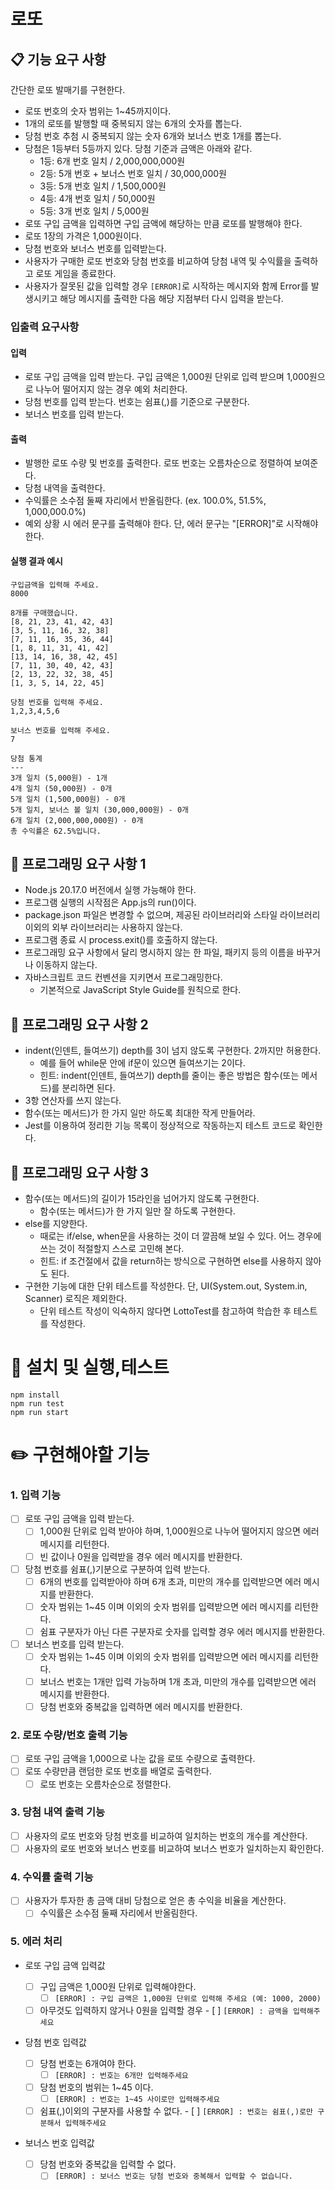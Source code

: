 # 로또

## 📋 기능 요구 사항

간단한 로또 발매기를 구현한다.

- 로또 번호의 숫자 범위는 1~45까지이다.
- 1개의 로또를 발행할 때 중복되지 않는 6개의 숫자를 뽑는다.
- 당첨 번호 추첨 시 중복되지 않는 숫자 6개와 보너스 번호 1개를 뽑는다.
- 당첨은 1등부터 5등까지 있다. 당첨 기준과 금액은 아래와 같다.
  - 1등: 6개 번호 일치 / 2,000,000,000원
  - 2등: 5개 번호 + 보너스 번호 일치 / 30,000,000원
  - 3등: 5개 번호 일치 / 1,500,000원
  - 4등: 4개 번호 일치 / 50,000원
  - 5등: 3개 번호 일치 / 5,000원
- 로또 구입 금액을 입력하면 구입 금액에 해당하는 만큼 로또를 발행해야 한다.
- 로또 1장의 가격은 1,000원이다.
- 당첨 번호와 보너스 번호를 입력받는다.
- 사용자가 구매한 로또 번호와 당첨 번호를 비교하여 당첨 내역 및 수익률을 출력하고 로또 게임을 종료한다.
- 사용자가 잘못된 값을 입력할 경우 `[ERROR]`로 시작하는 메시지와 함께 Error를 발생시키고 해당 메시지를 출력한 다음 해당 지점부터 다시 입력을 받는다.

### 입출력 요구사항

#### 입력

- 로또 구입 금액을 입력 받는다. 구입 금액은 1,000원 단위로 입력 받으며 1,000원으로 나누어 떨어지지 않는 경우 예외 처리한다.
- 당첨 번호를 입력 받는다. 번호는 쉼표(,)를 기준으로 구분한다.
- 보너스 번호를 입력 받는다.

#### 출력

- 발행한 로또 수량 및 번호를 출력한다. 로또 번호는 오름차순으로 정렬하여 보여준다.
- 당첨 내역을 출력한다.
- 수익률은 소수점 둘째 자리에서 반올림한다. (ex. 100.0%, 51.5%, 1,000,000.0%)
- 예외 상황 시 에러 문구를 출력해야 한다. 단, 에러 문구는 "[ERROR]"로 시작해야 한다.

#### 실행 결과 예시

```
구입금액을 입력해 주세요.
8000

8개를 구매했습니다.
[8, 21, 23, 41, 42, 43]
[3, 5, 11, 16, 32, 38]
[7, 11, 16, 35, 36, 44]
[1, 8, 11, 31, 41, 42]
[13, 14, 16, 38, 42, 45]
[7, 11, 30, 40, 42, 43]
[2, 13, 22, 32, 38, 45]
[1, 3, 5, 14, 22, 45]

당첨 번호를 입력해 주세요.
1,2,3,4,5,6

보너스 번호를 입력해 주세요.
7

당첨 통계
---
3개 일치 (5,000원) - 1개
4개 일치 (50,000원) - 0개
5개 일치 (1,500,000원) - 0개
5개 일치, 보너스 볼 일치 (30,000,000원) - 0개
6개 일치 (2,000,000,000원) - 0개
총 수익률은 62.5%입니다.
```

## 🔧 프로그래밍 요구 사항 1

- Node.js 20.17.0 버전에서 실행 가능해야 한다.
- 프로그램 실행의 시작점은 App.js의 run()이다.
- package.json 파일은 변경할 수 없으며, 제공된 라이브러리와 스타일 라이브러리 이외의 외부 라이브러리는 사용하지 않는다.
- 프로그램 종료 시 process.exit()를 호출하지 않는다.
- 프로그래밍 요구 사항에서 달리 명시하지 않는 한 파일, 패키지 등의 이름을 바꾸거나 이동하지 않는다.
- 자바스크립트 코드 컨벤션을 지키면서 프로그래밍한다.
  - 기본적으로 JavaScript Style Guide를 원칙으로 한다.

## 🔧 프로그래밍 요구 사항 2

- indent(인덴트, 들여쓰기) depth를 3이 넘지 않도록 구현한다. 2까지만 허용한다.
  - 예를 들어 while문 안에 if문이 있으면 들여쓰기는 2이다.
  - 힌트: indent(인덴트, 들여쓰기) depth를 줄이는 좋은 방법은 함수(또는 메서드)를 분리하면 된다.
- 3항 연산자를 쓰지 않는다.
- 함수(또는 메서드)가 한 가지 일만 하도록 최대한 작게 만들어라.
- Jest를 이용하여 정리한 기능 목록이 정상적으로 작동하는지 테스트 코드로 확인한다.

## 🔧 프로그래밍 요구 사항 3

- 함수(또는 메서드)의 길이가 15라인을 넘어가지 않도록 구현한다.
  - 함수(또는 메서드)가 한 가지 일만 잘 하도록 구현한다.
- else를 지양한다.
  - 때로는 if/else, when문을 사용하는 것이 더 깔끔해 보일 수 있다. 어느 경우에 쓰는 것이 적절할지 스스로 고민해 본다.
  - 힌트: if 조건절에서 값을 return하는 방식으로 구현하면 else를 사용하지 않아도 된다.
- 구현한 기능에 대한 단위 테스트를 작성한다. 단, UI(System.out, System.in, Scanner) 로직은 제외한다.
  - 단위 테스트 작성이 익숙하지 않다면 LottoTest를 참고하여 학습한 후 테스트를 작성한다.

# 🚀 설치 및 실행,테스트

```
npm install
npm run test
npm run start
```

# ✏️ 구현해야할 기능

### 1. 입력 기능

- [ ] 로또 구입 금액을 입력 받는다.
  - [ ] 1,000원 단위로 입력 받아야 하며, 1,000원으로 나누어 떨어지지 않으면 에러 메시지를 리턴한다.
  - [ ] 빈 값이나 0원을 입력받을 경우 에러 메시지를 반환한다.
- [ ] 당첨 번호를 쉼표(,)기분으로 구분하여 입력 받는다.
  - [ ] 6개의 번호를 입력받아야 하며 6개 초과, 미만의 개수를 입력받으면 에러 메시지를 반환한다.
  - [ ] 숫자 범위는 1~45 이며 이외의 숫자 범위를 입력받으면 에러 메시지를 리턴한다.
  - [ ] 쉼표 구분자가 아닌 다른 구분자로 숫자를 입력할 경우 에러 메시지를 반환한다.
- [ ] 보너스 번호를 입력 받는다.
  - [ ] 숫자 범위는 1~45 이며 이외의 숫자 범위를 입력받으면 에러 메시지를 리턴한다.
  - [ ] 보너스 번호는 1개만 입력 가능하며 1개 초과, 미만의 개수를 입력받으면 에러 메시지를 반환한다.
  - [ ] 당첨 번호와 중복값을 입력하면 에러 메시지를 반환한다.

### 2. 로또 수량/번호 출력 기능

- [ ] 로또 구입 금액을 1,000으로 나눈 값을 로또 수량으로 출력한다.
- [ ] 로또 수량만큼 랜덤한 로또 번호를 배열로 출력한다.
  - [ ] 로또 번호는 오름차순으로 정렬한다.

### 3. 당첨 내역 출력 기능

- [ ] 사용자의 로또 번호와 당첨 번호를 비교하여 일치하는 번호의 개수를 계산한다.
- [ ] 사용자의 로또 번호와 보너스 번호를 비교하여 보너스 번호가 일치하는지 확인한다.

### 4. 수익률 출력 기능

- [ ] 사용자가 투자한 총 금액 대비 당첨으로 얻은 총 수익을 비율을 계산한다.
  - [ ] 수익률은 소수점 둘째 자리에서 반올림한다.

### 5. 에러 처리

- 로또 구입 금액 입력값

  - [ ] 구입 금액은 1,000원 단위로 입력해야한다.
    - [ ] `[ERROR] : 구입 금액은 1,000원 단위로 입력해 주세요 (예: 1000, 2000)`
  - [ ] 아무것도 입력하지 않거나 0원을 입력할 경우 - [ ] `[ERROR] : 금액을 입력해주세요`

- 당첨 번호 입력값

  - [ ] 당첨 번호는 6개여야 한다.
    - [ ] `[ERROR] : 번호는 6개만 입력해주세요`
  - [ ] 당첨 번호의 범위는 1~45 이다.
    - [ ] `[ERROR] : 번호는 1~45 사이로만 입력해주세요`
  - [ ] 쉼표(,)이외의 구분자를 사용할 수 없다. - [ ] `[ERROR] : 번호는 쉼표(,)로만 구분해서 입력해주세요`

- 보너스 번호 입력값
  - [ ] 당첨 번호와 중복값을 입력할 수 없다.
    - [ ] `[ERROR] : 보너스 번호는 당첨 번호와 중복해서 입력할 수 없습니다.`

